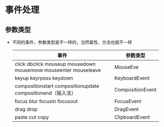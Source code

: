 # 事件处理

## 参数类型

- 不同的事件，参数类型是不一样的，当然属性、方法也就不一样

    | 事件                                                              | 参数类型             |
    | --------------------------------------------------------------- | ---------------- |
    | click dbclick mouseup mousedown mousemove mouseenter mouseleave | MouseEve         |
    | keyup keyrpess keydown                                          | KeyboardEvent    |
    | compositionstart compositionupdate compositionend（输入法）          | CompositionEvent |
    | focus blur focusin focusout                                     | FocusEvent       |
    | drag drop                                                       | DragEvent        |
    | paste cut copy                                                  | ClipboardEvent   |

